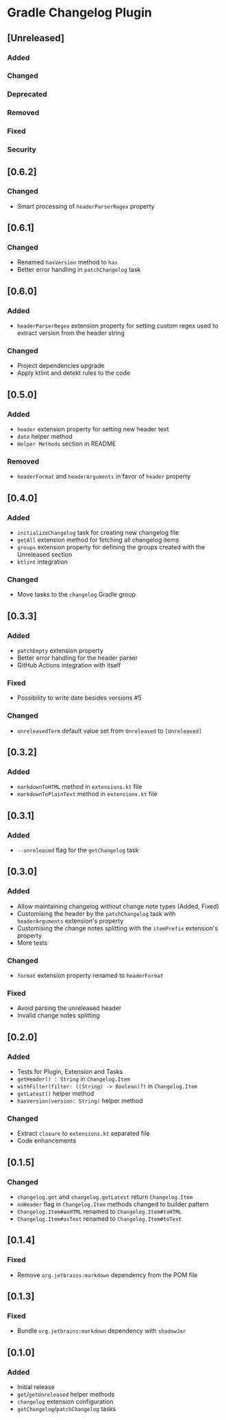 # Gradle Changelog Plugin

## [Unreleased]
### Added

### Changed

### Deprecated

### Removed

### Fixed

### Security
## [0.6.2]
### Changed
- Smart processing of `headerParserRegex` property

## [0.6.1]
### Changed
- Renamed `hasVersion` method to `has`
- Better error handling in `patchChangelog` task

## [0.6.0]
### Added
- `headerParserRegex` extension property for setting custom regex used to extract version from the header string 

### Changed
- Project dependencies upgrade
- Apply ktlint and detekt rules to the code

## [0.5.0]
### Added
- `header` extension property for setting new header text
- `date` helper method
- `Helper Methods` section in README

### Removed
- `headerFormat` and `headerArguments` in favor of `header` property

## [0.4.0]
### Added
- `initializeChangelog` task for creating new changelog file
- `getAll` extension method for fetching all changelog items 
- `groups` extension property for defining the groups created with the Unreleased section
- `ktlint` integration

### Changed
- Move tasks to the `changelog` Gradle group

## [0.3.3]
### Added
- `patchEmpty` extension property
- Better error handling for the header parser
- GitHub Actions integration with itself

### Fixed
- Possibility to write date besides versions #5

### Changed
- `unreleasedTerm` default value set from `Unreleased` to `[Unreleased]`

## [0.3.2]
### Added
- `markdownToHTML` method in `extensions.kt` file
- `markdownToPlainText` method in `extensions.kt` file

## [0.3.1]
### Added
- `--unreleased` flag for the `getChangelog` task

## [0.3.0]
### Added
- Allow maintaining changelog without change note types (Added, Fixed)
- Customising the header by the `patchChangelog` task with `headerArguments` extension's property
- Customising the change notes splitting with the `itemPrefix` extension's property
- More tests

### Changed
- `format` extension property renamed to `headerFormat`

### Fixed
- Avoid parsing the unreleased header
- Invalid change notes splitting

## [0.2.0]
### Added
- Tests for Plugin, Extension and Tasks
- `getHeader() : String` in `Changelog.Item`
- `withFilter(filter: ((String) -> Boolean)?)` in `Changelog.Item`
- `getLatest()` helper method
- `hasVersion(version: String)` helper method

### Changed
- Extract `closure` to `extensions.kt` separated file
- Code enhancements

## [0.1.5]
### Changed
- `changelog.get` and `changelog.getLatest` return `Changelog.Item`
- `noHeader` flag in `Changelog.Item` methods changed to builder pattern
- `Changelog.Item#asHTML` renamed to `Changelog.Item#toHTML` 
- `Changelog.Item#asText` renamed to `Changelog.Item#toText` 

## [0.1.4]
### Fixed
- Remove `org.jetbrains:markdown` dependency from the POM file

## [0.1.3]
### Fixed
- Bundle `org.jetbrains:markdown` dependency with `shadowJar`

## [0.1.0]
### Added
- Initial release
- `get`/`getUnreleased` helper methods
- `changelog` extension configuration
- `getChangelog`/`patchChangelog` tasks
